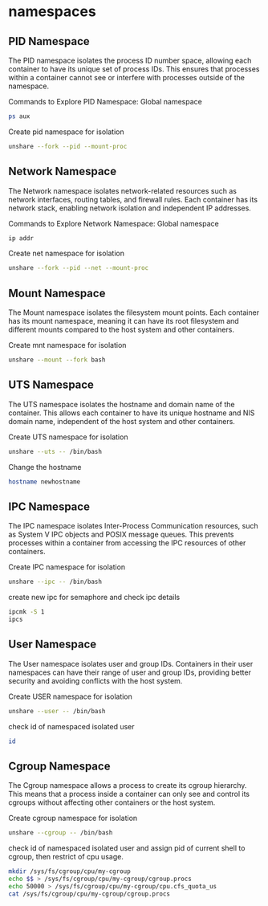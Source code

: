 # namespaces

## PID Namespace

The PID namespace isolates the process ID number space, allowing each container to have its unique set of process IDs. This ensures that processes within a container cannot see or interfere with processes outside of the namespace.

Commands to Explore PID Namespace:
Global namespace

```bash
ps aux
```

Create pid namespace for isolation

```bash
unshare --fork --pid --mount-proc
```

## Network Namespace

The Network namespace isolates network-related resources such as network interfaces, routing tables, and firewall rules. Each container has its network stack, enabling network isolation and independent IP addresses.

Commands to Explore Network Namespace:
Global namespace

```bash
ip addr
```

Create net namespace for isolation

```bash
unshare --fork --pid --net --mount-proc
```

## Mount Namespace

The Mount namespace isolates the filesystem mount points. Each container has its mount namespace, meaning it can have its root filesystem and different mounts compared to the host system and other containers.

Create mnt namespace for isolation

```bash
unshare --mount --fork bash
```

## UTS Namespace

The UTS namespace isolates the hostname and domain name of the container. This allows each container to have its unique hostname and NIS domain name, independent of the host system and other containers.

Create UTS namespace for isolation

```bash
unshare --uts -- /bin/bash
```

Change the hostname

```bash
hostname newhostname
```

## IPC Namespace

The IPC namespace isolates Inter-Process Communication resources, such as System V IPC objects and POSIX message queues. This prevents processes within a container from accessing the IPC resources of other containers.

Create IPC namespace for isolation

```bash
unshare --ipc -- /bin/bash
```

create new ipc for semaphore and check ipc details

```bash
ipcmk -S 1
ipcs
```

## User Namespace

The User namespace isolates user and group IDs. Containers in their user namespaces can have their range of user and group IDs, providing better security and avoiding conflicts with the host system.

Create USER namespace for isolation

```bash
unshare --user -- /bin/bash
```

check id of namespaced isolated user

```bash
id
```

## Cgroup Namespace

The Cgroup namespace allows a process to create its cgroup hierarchy. This means that a process inside a container can only see and control its cgroups without affecting other containers or the host system.

Create cgroup namespace for isolation

```bash
unshare --cgroup -- /bin/bash
```

check id of namespaced isolated user and assign pid of current shell to cgroup, then restrict of cpu usage.

```bash
mkdir /sys/fs/cgroup/cpu/my-cgroup
echo $$ > /sys/fs/cgroup/cpu/my-cgroup/cgroup.procs
echo 50000 > /sys/fs/cgroup/cpu/my-cgroup/cpu.cfs_quota_us
cat /sys/fs/cgroup/cpu/my-cgroup/cgroup.procs
```

